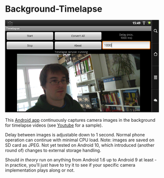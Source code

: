 # Background-Timelapse

![Screenshot](ext/screenshot1.png)

This [Android app](https://play.google.com/store/apps/details?id=floe.timelapse) continuously captures camera images in the background for timelapse videos (see [Youtube](https://www.youtube.com/watch?v=5VF4E-XIsWc) for a sample).

Delay between images is adjustable down to 1 second. Normal phone operation can continue with minimal CPU load.
Note: images are saved on SD card as JPEG. Not yet tested on Android 10, which introduced (another round of) changes to external storage handling.

Should _in theory_ run on anything from Android 1.6 up to Android 9 at least - in practice, you'll just have to try it to see if your specific camera implementation plays along or not.
